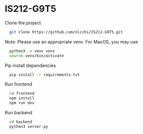 # IS212-G9T5

Clone the project

```bash
  git clone https://github.com/nlcchi/IS212-G9T5.git
```

Note: Please use an appropriate venv.
For MacOS, you may use

```bash
  python3 -m venv venv
  source venv/bin/activate
```

Pip install dependencies

```bash
  pip install -r requirements.txt
```

Run frontend

```bash
  cd frontend
  npm install
  npm run dev
```

Run backend

```bash
  cd backend
  python3 server.py
```
